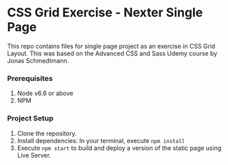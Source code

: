 # CSS Grid Exercise - Nexter Single Page

This repo contains files for single page project as an exercise in CSS Grid Layout. This was based on the Advanced CSS and Sass Udemy course by Jonas Schmedtmann.

### Prerequisites
1. Node v6.6 or above
2. NPM

### Project Setup
1. Clone the repository.
3. Install dependencies: In your terminal, execute `npm install`
4. Execute `npm start` to build and deploy a version of the static page using Live Server.
